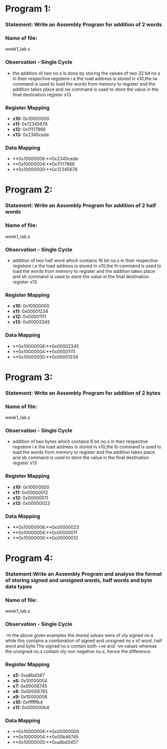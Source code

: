 # Program 1: 
### Statement: Write an Assembly Program for addition of 2 words

### Name of file:
week1_lab.s

### Observation - Single Cycle
- the addition of two no.s is done by storing the values of two 32 bit no.s in their respective registere i.e the load address is stored in x10,the lw command is used to load the words from memory to register and the addition takes place and sw command is used to store the value in the final destination register x13
 
### Register Mapping
- **x10:** 0x10000000
- **x11:** 0x12345678
- **x12:** 0x11117866
- **x13:** 0x2345cede


### Data Mapping
- **0x10000008:**0x2345cede
- **0x10000004:**0x11117866
- **0x10000000:**0x12345678



# Program 2: 
### Statement: Write an Assembly Program for addition of 2 half words

### Name of file:
week1_lab.s


### Observation - Single Cycle
- addition of two half word which contains 16 bit no.s in their respective registere i.e the load address is stored in x10,the lh command is used to load the words from memory to register and the addition takes place and sh command is used to store the value in the final destination register x13
 
 
### Register Mapping
- **x10:** 0x10000000
- **x11:** 0x00001234
- **x12:** 0x00001111
- **x13:** 0x00002345

### Data Mapping
- **0x10000008:**0x00002345
- **0x10000004:**0x00001111
- **0x10000000:**0x00001234


# Program 3: 
### Statement: Write an Assembly Program for addition of 2 bytes

### Name of file:
week1_lab.s


### Observation - Single Cycle
- addition of two bytes which contains 8 bit no.s in their respective registere i.e the load address is stored in x10,the lb command is used to load the words from memory to register and the addition takes place and sb command is used to store the value in the final destination register x13
 
 
 
### Register Mapping
- **x10:** 0x10000000
- **x11:** 0x00000012
- **x12:** 0x00000011
- **x13:** 0x00000023


### Data Mapping
- **0x10000008:**0x00000023
- **0x10000004:**0x00000011
- **0x10000000:**0x00000012


# Program 4: 
### Statement:Write an Assembly Program and analyse the format of storing signed and unsigned words, half words and byte data types 

### Name of file:
week1_lab.s


### Observation - Single Cycle
-In the above given examples the stored values were of oly signed no.s while this contains a combination of signed and unsigned no.s of word ,half word and byte.The signed no.s contain both +ve and -ve values whereas the unsigned no.s contain oly non negative no.s, hence the difference.
 
### Register Mapping
- **x5:** 0xa8bd347
- **x6:** 0x10000004
- **x7:** 0x00006745
- **x8:** 0x00006745
- **x9:** 0x10000006
- **x10:** 0xffffffb4
- **x11:** 0x000000b4



### Data Mapping
- **0x10000008:**0x00000000
- **0x10000004:**0x00b46745
- **0x10000000:**0xa8bd3457


